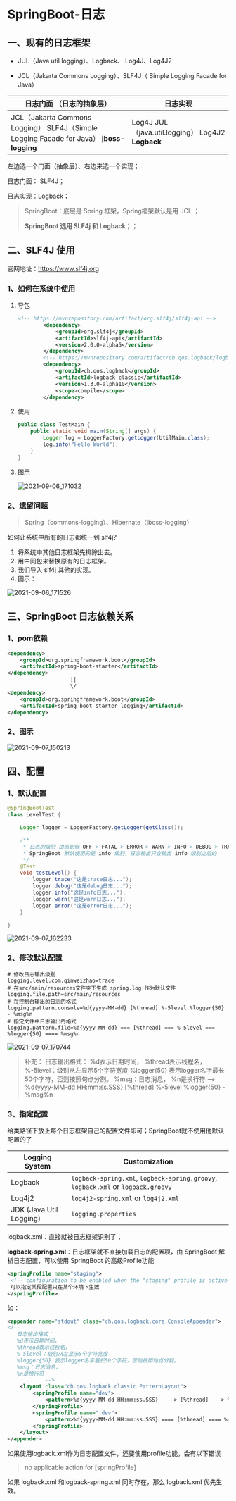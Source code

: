 # SpringBoot-日志

## 一、现有的日志框架

- JUL（Java util logging）、Logback、 Log4J、Log4J2

- JCL（Jakarta Commons Logging）、SLF4J（ Simple Logging Facade for Java）

| 日志门面  （日志的抽象层）                                   | 日志实现                                             |
| ------------------------------------------------------------ | ---------------------------------------------------- |
| JCL（Jakarta  Commons Logging）    SLF4J（Simple  Logging Facade for Java）    **jboss-logging** | Log4J  JUL（java.util.logging）  Log4J2  **Logback** |

左边选一个门面（抽象层）、右边来选一个实现；

日志门面：  SLF4J；

日志实现：Logback；

>SpringBoot：底层是 Spring 框架，Spring框架默认是用 JCL ；
>
>**SpringBoot 选用 SLF4j 和 Logback；**；

## 二、SLF4J 使用

官网地址：<https://www.slf4j.org>

### 1、如何在系统中使用

1. 导包

   ``` xml
   <!-- https://mvnrepository.com/artifact/org.slf4j/slf4j-api -->
           <dependency>
               <groupId>org.slf4j</groupId>
               <artifactId>slf4j-api</artifactId>
               <version>2.0.0-alpha5</version>
           </dependency>
           <!-- https://mvnrepository.com/artifact/ch.qos.logback/logback-classic -->
           <dependency>
               <groupId>ch.qos.logback</groupId>
               <artifactId>logback-classic</artifactId>
               <version>1.3.0-alpha10</version>
               <scope>compile</scope>
           </dependency>
   ```

2. 使用

   ``` java
   public class TestMain {
       public static void main(String[] args) {
           Logger log = LoggerFactory.getLogger(UtilMain.class);
           log.info("Hello World");
       }
   }
   ```

3. 图示

   ![2021-09-06_171032](https://img.qinweizhao.com/2021/09/2021-09-06_171032.png)

### 2、遗留问题

>Spring（commons-logging）、Hibernate（jboss-logging）

如何让系统中所有的日志都统一到 slf4j?

1. 将系统中其他日志框架先排除出去。
2. 用中间包来替换原有的日志框架。
3. 我们导入 slf4j 其他的实现。
4. 图示：

![2021-09-06_171526](https://img.qinweizhao.com/2021/09/2021-09-06_171526.png)

## 三、SpringBoot 日志依赖关系

### 1、pom依赖

```xml
<dependency>
    <groupId>org.springframework.boot</groupId>
    <artifactId>spring-boot-starter</artifactId>
</dependency>
                    ||
                    \/
<dependency>
    <groupId>org.springframework.boot</groupId>
    <artifactId>spring-boot-starter-logging</artifactId>
</dependency>
```

### 2、图示

![2021-09-07_150213](https://img.qinweizhao.com/2021/09/2021-09-07_150213.png)

## 四、配置

### 1、默认配置

```java
@SpringBootTest
class LevelTest {

    Logger logger = LoggerFactory.getLogger(getClass());

    /**
     * 日志的级别 由高到低 OFF > FATAL > ERROR > WARN > INFO > DEBUG > TRACE > ALL
     * SpringBoot 默认使用的是 info 级别，日志输出只会输出 info 级别之后的
     */
    @Test
    void testLevel() {
        logger.trace("这是trace日志...");
        logger.debug("这是debug日志...");
        logger.info("这是info日志...");
        logger.warn("这是warn日志...");
        logger.error("这是error日志...");
    }

}
```

![2021-09-07_162233](https://img.qinweizhao.com/2021/09/2021-09-07_162233.png)

### 2、修改默认配置

```properties
# 修改日志输出级别
logging.level.com.qinweizhao=trace
# 在src/main/resources文件夹下生成 spring.log 作为默认文件
logging.file.path=src/main/resources
# 在控制台输出的日志的格式
logging.pattern.console=%d{yyyy-MM-dd} [%thread] %-5level %logger{50} - %msg%n
# 指定文件中日志输出的格式
logging.pattern.file=%d{yyyy-MM-dd} === [%thread] === %-5level === %logger{50} ==== %msg%n
```

![2021-09-07_170744](https://img.qinweizhao.com/2021/09/2021-09-07_170744.png)

>补充：
>日志输出格式：
> %d表示日期时间，
> %thread表示线程名，
> %-5level：级别从左显示5个字符宽度
> %logger{50} 表示logger名字最长50个字符，否则按照句点分割。
> %msg：日志消息，
> %n是换行符
>-->
>%d{yyyy-MM-dd HH:mm:ss.SSS} [%thread] %-5level %logger{50} - %msg%n

### 3、指定配置

给类路径下放上每个日志框架自己的配置文件即可；SpringBoot就不使用他默认配置的了

| Logging System          | Customization                                                |
| ----------------------- | ------------------------------------------------------------ |
| Logback                 | `logback-spring.xml`, `logback-spring.groovy`, `logback.xml` or `logback.groovy` |
| Log4j2                  | `log4j2-spring.xml` or `log4j2.xml`                          |
| JDK (Java Util Logging) | `logging.properties`                                         |

logback.xml：直接就被日志框架识别了；

**logback-spring.xml**：日志框架就不直接加载日志的配置项，由 SpringBoot 解析日志配置，可以使用 SpringBoot 的高级Profile功能

```xml
<springProfile name="staging">
 <!-- configuration to be enabled when the "staging" profile is active -->
 可以指定某段配置只在某个环境下生效
</springProfile>
```

如：

```xml
<appender name="stdout" class="ch.qos.logback.core.ConsoleAppender">
<!--
   日志输出格式：
   %d表示日期时间，
   %thread表示线程名，
   %-5level：级别从左显示5个字符宽度
   %logger{50} 表示logger名字最长50个字符，否则按照句点分割。 
   %msg：日志消息，
   %n是换行符
            -->
    <layout class="ch.qos.logback.classic.PatternLayout">
        <springProfile name="dev">
            <pattern>%d{yyyy-MM-dd HH:mm:ss.SSS} ----> [%thread] ---> %-5level %logger{50} - %msg%n</pattern>
        </springProfile>
        <springProfile name="!dev">
            <pattern>%d{yyyy-MM-dd HH:mm:ss.SSS} ==== [%thread] ==== %-5level %logger{50} - %msg%n</pattern>
        </springProfile>
    </layout>
</appender>
```

如果使用logback.xml作为日志配置文件，还要使用profile功能，会有以下错误

> no applicable action for [springProfile]

如果 logback.xml 和logback-spring.xml 同时存在，那么 logback.xml 优先生效。
